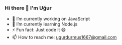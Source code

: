 ### Hi there 👋 I'm Uğur


- 🔭 I’m currently working on JavaScript
- 🌱 I’m currently learning Node.js
- ⚡ Fun fact: Just code it 😄
- 📫 How to reach me: ugurdurmus1667@gmail.com




